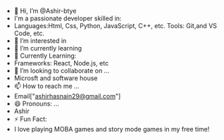 - 👋 Hi, I’m @Ashir-btye
- I'm a passionate developer skilled in:
- Languages:Html, Css, Python, JavaScript, C++, etc.
  Tools: Git,and  VS Code, etc.  
- 👀 I’m interested in 
- 🌱 I’m currently learning
- 🌱 Currently Learning:
-  Frameworks: React, Node.js, etc
- 💞️ I’m looking to collaborate on ...
- Microsft and software house
- 📫 How to reach me ...
- Email["ashirhasnain29@gmail.com"]
- 😄 Pronouns: ...
- Ashir
- ⚡ Fun Fact:
- I love playing MOBA games and story mode games in my free time!


<!---
Ashir-btye/Ashir-btye is a ✨ special ✨ repository because its `README.md` (this file) appears on your GitHub profile.
You can click the Preview link to take a look at your changes.
--->
